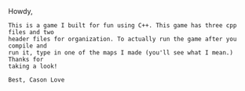 Howdy,

    This is a game I built for fun using C++. This game has three cpp files and two 
    header files for organization. To actually run the game after you compile and 
    run it, type in one of the maps I made (you'll see what I mean.) Thanks for 
    taking a look!

    Best, Cason Love